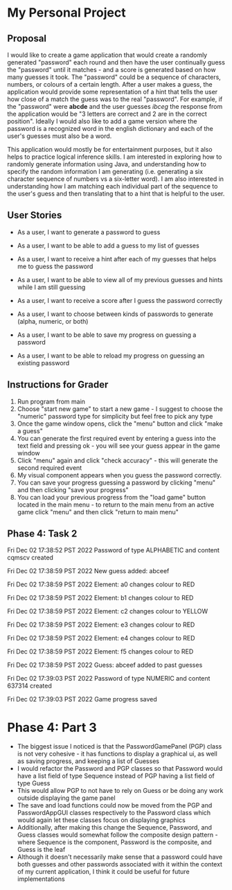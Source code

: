 # My Personal Project

## Proposal
I would like to create a game application that would create a randomly generated "password" each round and then have the
user continually guess the "password" until it matches - and a score is generated based on how many guesses it took. 
The "password" could be a sequence of characters, numbers, or colours of a certain length. After a user makes a guess, the application 
would provide some representation of a hint that tells the user how close of a match the guess was to the real "password". 
For example, if the "password" were **abcde** and the user guesses *ibceg* the response from the application would be 
"3 letters are correct and 2 are in the correct position". Ideally I would also like to add a game version where 
the password is a recognized word in the english dictionary and each of the user's guesses must also be a word.

This application would mostly be for entertainment purposes, but it also helps to practice logical inference skills. I
am interested in exploring how to randomly generate information using Java, and understanding how to specify the random 
information I am generating (i.e. generating a six character sequence of numbers vs a six-letter word). I am also interested
in understanding how I am matching each individual part of the sequence to the user's guess and then translating that to
a hint that is helpful to the user.

## User Stories
- As a user, I want to generate a password to guess
- As a user, I want to be able to add a guess to my list of guesses
- As a user, I want to receive a hint after each of my guesses that helps me to guess the password
- As a user, I want to be able to view all of my previous guesses and hints while I am still guessing
- As a user, I want to receive a score after I guess the password correctly

- As a user, I want to choose between kinds of passwords to generate (alpha, numeric, or both)

- As a user, I want to be able to save my progress on guessing a password
- As a user, I want to be able to reload my progress on guessing an existing password

## Instructions for Grader
1. Run program from main
2. Choose "start new game" to start a new game - I suggest to choose the "numeric" password type for simplicity but feel free to pick any type
3. Once the game window opens, click the "menu" button and click "make a guess"
4. You can generate the first required event by entering a guess into the text field and pressing ok - you will see your guess appear in the game window
5. Click "menu" again and click "check accuracy" - this will generate the second required event
6. My visual component appears when you guess the password correctly. 
7. You can save your progress guessing a password by clicking "menu" and then clicking "save your progress"
8. You can load your previous progress from the "load game" button located in the main menu - to return to the main menu from an active game
click "menu" and then click "return to main menu"

## Phase 4: Task 2
Fri Dec 02 17:38:52 PST 2022
Password of type ALPHABETIC and content cqmscv created

Fri Dec 02 17:38:59 PST 2022
New guess added: abceef

Fri Dec 02 17:38:59 PST 2022
Element: a0 changes colour to RED

Fri Dec 02 17:38:59 PST 2022
Element: b1 changes colour to RED

Fri Dec 02 17:38:59 PST 2022
Element: c2 changes colour to YELLOW

Fri Dec 02 17:38:59 PST 2022
Element: e3 changes colour to RED

Fri Dec 02 17:38:59 PST 2022
Element: e4 changes colour to RED

Fri Dec 02 17:38:59 PST 2022
Element: f5 changes colour to RED

Fri Dec 02 17:38:59 PST 2022
Guess: abceef added to past guesses

Fri Dec 02 17:39:03 PST 2022
Password of type NUMERIC and content 637314 created

Fri Dec 02 17:39:03 PST 2022
Game progress saved

# Phase 4: Part 3
- The biggest issue I noticed is that the PasswordGamePanel (PGP) class is not very cohesive - it has functions to display a graphical ui, as well as saving progress, and keeping a list of Guesses
- I would refactor the Password and PGP classes so that Password would have a list field of type Sequence instead of PGP having a list field of type Guess
- This would allow PGP to not have to rely on Guess or be doing any work outside displaying the game panel
- The save and load functions could now be moved from the PGP and PasswordAppGUI classes respectively to the Password class which would again let these classes focus on displaying graphics
- Additionally, after making this change the Sequence, Password, and Guess classes would somewhat follow the composite design pattern - where Sequence is the component, Password is the composite, and Guess is the leaf
- Although it doesn't necessarily make sense that a password could have both guesses and other passwords associated with it within the context of my current application, I think it could be useful for future implementations